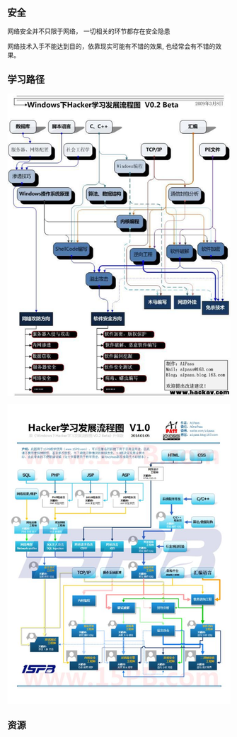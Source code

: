 
## 安全

网络安全并不只限于网络， 一切相关的环节都存在安全隐患

网络技术入手不能达到目的，依靠现实可能有不错的效果, 也经常会有不错的效果。

## 学习路径

![安全学习路线1](./learning_approach_1.jpg)

![安全学习路线2](./learning_approach_2.jpg)

## 资源

